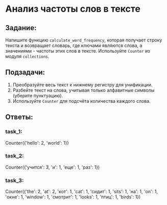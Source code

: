 # Анализ частоты слов в тексте

## Задание:
Напишите функцию `calculate_word_frequency`, которая получает строку текста и возвращает словарь, где ключами являются слова, а значениями - частоты этих слов в тексте. Используйте `Counter` из модуля `collections`.

## Подзадачи:
1. Преобразуйте весь текст к нижнему регистру для унификации.
2. Разбейте текст на слова, учитывая только алфавитные символы (уберите пунктуацию).
3. Используйте `Counter` для подсчёта количества каждого слова.

## Ответы:
### task_1:
Counter({'hello': 2, 'world': 1})

### task_2:
Counter({'учится': 3, 'и': 1, 'еще': 1, 'раз': 1})

### task_3:
Counter({'the': 2, 'at': 2, 'кот': 1, 'cat': 1, 'сидит': 1, 'sits': 1, 'на': 1, 'on': 1, 'окне': 1, 'window': 1, 'смотрит': 1, 'looks': 1, 'птиц': 1, 'birds': 1})
